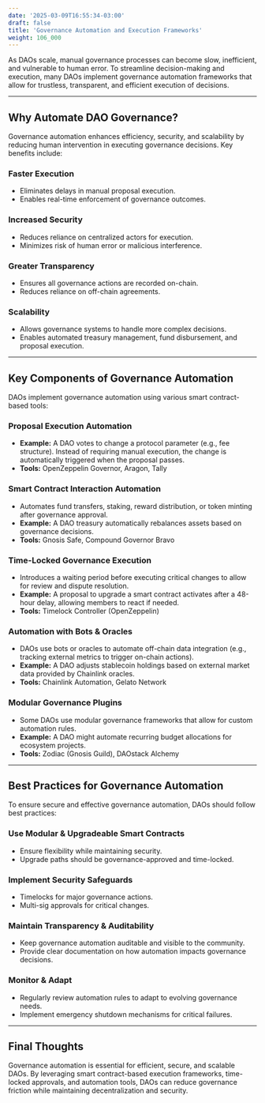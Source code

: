 ```yaml
---
date: '2025-03-09T16:55:34-03:00'
draft: false
title: 'Governance Automation and Execution Frameworks'
weight: 106_000
---
```


As DAOs scale, manual governance processes can become slow, inefficient, and vulnerable to human error. To streamline decision-making and execution, many DAOs implement governance automation frameworks that allow for trustless, transparent, and efficient execution of decisions.  

---

## **Why Automate DAO Governance?**  

Governance automation enhances efficiency, security, and scalability by reducing human intervention in executing governance decisions. Key benefits include:  

### **Faster Execution**  
- Eliminates delays in manual proposal execution.  
- Enables real-time enforcement of governance outcomes.  

### **Increased Security**  
- Reduces reliance on centralized actors for execution.  
- Minimizes risk of human error or malicious interference.  

### **Greater Transparency**  
- Ensures all governance actions are recorded on-chain.  
- Reduces reliance on off-chain agreements.  

### **Scalability**  
- Allows governance systems to handle more complex decisions.  
- Enables automated treasury management, fund disbursement, and proposal execution.  

---

## **Key Components of Governance Automation**  

DAOs implement governance automation using various smart contract-based tools:  

### **Proposal Execution Automation**  
- **Example:** A DAO votes to change a protocol parameter (e.g., fee structure). Instead of requiring manual execution, the change is automatically triggered when the proposal passes.  
- **Tools:** OpenZeppelin Governor, Aragon, Tally  

### **Smart Contract Interaction Automation**  
- Automates fund transfers, staking, reward distribution, or token minting after governance approval.  
- **Example:** A DAO treasury automatically rebalances assets based on governance decisions.  
- **Tools:** Gnosis Safe, Compound Governor Bravo  

### **Time-Locked Governance Execution**  
- Introduces a waiting period before executing critical changes to allow for review and dispute resolution.  
- **Example:** A proposal to upgrade a smart contract activates after a 48-hour delay, allowing members to react if needed.  
- **Tools:** Timelock Controller (OpenZeppelin)  

### **Automation with Bots & Oracles**  
- DAOs use bots or oracles to automate off-chain data integration (e.g., tracking external metrics to trigger on-chain actions).  
- **Example:** A DAO adjusts stablecoin holdings based on external market data provided by Chainlink oracles.  
- **Tools:** Chainlink Automation, Gelato Network  

### **Modular Governance Plugins**  
- Some DAOs use modular governance frameworks that allow for custom automation rules.  
- **Example:** A DAO might automate recurring budget allocations for ecosystem projects.  
- **Tools:** Zodiac (Gnosis Guild), DAOstack Alchemy  

---

## **Best Practices for Governance Automation**  

To ensure secure and effective governance automation, DAOs should follow best practices:  

### **Use Modular & Upgradeable Smart Contracts**  
- Ensure flexibility while maintaining security.  
- Upgrade paths should be governance-approved and time-locked.  

### **Implement Security Safeguards**  
- Timelocks for major governance actions.  
- Multi-sig approvals for critical changes.  

### **Maintain Transparency & Auditability**  
- Keep governance automation auditable and visible to the community.  
- Provide clear documentation on how automation impacts governance decisions.  

### **Monitor & Adapt**  
- Regularly review automation rules to adapt to evolving governance needs.  
- Implement emergency shutdown mechanisms for critical failures.  

---

## **Final Thoughts**  

Governance automation is essential for efficient, secure, and scalable DAOs. By leveraging smart contract-based execution frameworks, time-locked approvals, and automation tools, DAOs can reduce governance friction while maintaining decentralization and security.  

